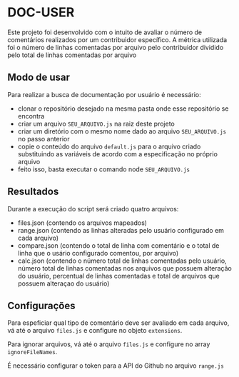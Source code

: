 # DOC-USER

Este projeto foi desenvolvido com o intuito de avaliar o número de comentários realizados por um contribuidor específico. A métrica utilizada foi o número de linhas comentadas por arquivo pelo contribuidor dividido pelo total de linhas comentadas por arquivo

## Modo de usar

Para realizar a busca de documentação por usuário é necessário:
 - clonar o repositório desejado na mesma pasta onde esse repositório se encontra
 - criar um arquivo `SEU_ARQUIVO.js` na raiz deste projeto
 - criar um diretório com o mesmo nome dado ao arquivo `SEU_ARQUIVO.js` no passo anterior
 - copie o conteúdo do arquivo `default.js` para o arquivo criado substituindo as variáveis de acordo com a especificação no próprio arquivo
 - feito isso, basta executar o comando node `SEU_ARQUIVO.js`

## Resultados

Durante a execução do script será criado quatro arquivos:
 - files.json (contendo os arquivos mapeados)
 - range.json (contendo as linhas alteradas pelo usuário configurado em cada arquivo)
 - compare.json (contendo o total de linha com comentário e o total de linha que o usário configurado comentou, por arquivo)
 - calc.json (contendo o número total de linhas comentadas pelo usuário, número total de linhas comentadas nos arquivos que possuem alteração do usuário, percentual de linhas comentadas e total de arquivos que possuem alteraçao do usuário)

## Configurações

Para espeficiar qual tipo de comentário deve ser avaliado em cada arquivo, vá até o arquivo `files.js` e configure no objeto `extensions`.

Para ignorar arquivos, vá até o arquivo `files.js` e configure no array `ignoreFileNames`.

É necessário configurar o token para a API do Github no arquivo `range.js`